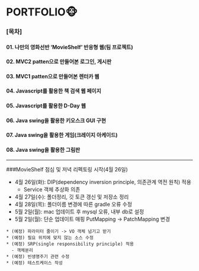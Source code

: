 # PORTFOLIO🐵
### [목차]
#### 01. 나만의 영화선반 ‘MovieShelf’ 반응형 웹(팀 프로젝트)
#### 02. MVC2 patten으로 만들어본 로그인, 게시판
#### 03. MVC1 patten으로 만들어본 렌터카 웹
#### 04. Javascript를 활용한 책 검색 웹 페이지
#### 05. Javascript를 활용한 D-Day 웹
#### 06. Java swing을 활용한 키오스크 GUI 구현
#### 07. Java swing을 활용한 게임(크레이지 아케이드)
#### 08. Java swing을 활용한 그림판 

---
###MovieShelf 점심 및 저녁 리펙토링 시작(4월 26일)
* 4월 26일(화): DIP(dependency inversion principle, 의존관계 역전 원칙) 적용 
  - Service 객체 추상화 의존
* 4월 27일(수): 폴더정리, 깃 토큰 갱신 및 저장소 정리
* 4월 28일(목): 폴더이름 변경에 따른 gradle 오류 수정
* 5월 2일(월): mac 업데이트 후 mysql 오류, 내부 db로 설정
* 5월 2일(월): 단순 업데이트 매핑 PutMapping -> PatchMapping 변경
~~~
* (예정) 파라미터 줄이기 -> VO 객체 넘기고 받기
* (예정) 필요 위치에 맞지 않는 소스 수정
* (예정) SRP(single responsibility principle) 적용
  - 객체분리
* (예정) 빈생명주기 관련 수정
* (예정) 테스트케이스 작성
~~~